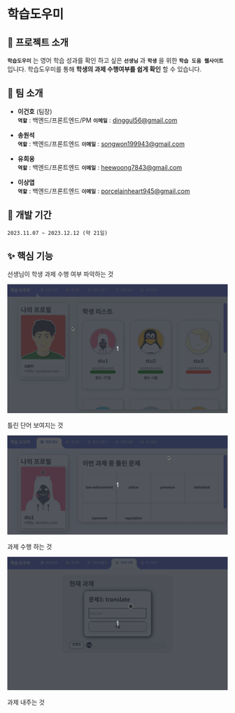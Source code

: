 # 학습도우미

## :pushpin: 프로젝트 소개

**`학습도우미`** 는 영어 학습 성과를 확인 하고 싶은 **`선생님`** 과 **`학생`** 을 위한 **`학습 도움 웹사이트`** 입니다. 학습도우미를 통해 **학생의 과제 수행여부를 쉽게 확인** 할 수 있습니다.

## :busts_in_silhouette: 팀 소개

- **이건호** (팀장) <br/>
  **`역할`** : 백엔드/프론트엔드/PM
  **`이메일`** : dinggul56@gmail.com
  <br/>

- **송원석** <br/>
  **`역할`** : 백엔드/프론트엔드
  **`이메일`** : songwon199943@gmail.com
  <br/>

- **유희웅** <br/>
  **`역할`** : 백엔드/프론트엔드
  **`이메일`** : heewoong7843@gmail.com
  <br/>

- **이상엽** <br/>
  **`역할`** : 백엔드/프론트엔드
  **`이메일`** : porcelainheart945@gmail.com

## :calendar: 개발 기간

```
2023.11.07 ~ 2023.12.12 (약 21일)
```

## :sparkles: 핵심 기능

선생님이 학생 과제 수행 여부 파악하는 것

<img src="./readmeIMG/sam.gif" alt="선생님 메인페이지 이미지" />

틀린 단어 보여지는 것

<img src="./readmeIMG/wrongWord.gif" alt="틀린 단어 flip효과 이미지" />

과제 수행 하는 것

<img src="./readmeIMG/homeworkStudent.gif" alt="과제 수행하기 이미지" />

과제 내주는 것
